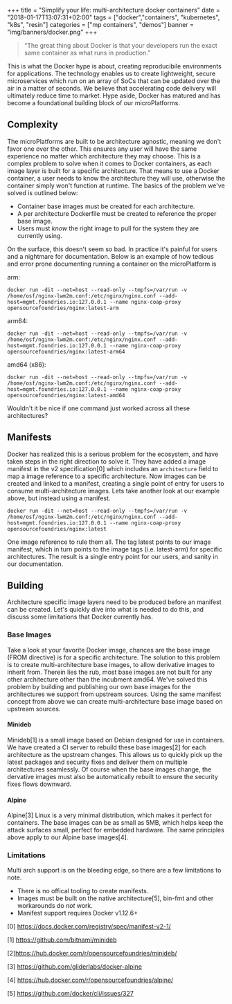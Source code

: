 +++
title = "Simplify your life: multi-architecture docker containers"
date = "2018-01-17T13:07:31+02:00"
tags = ["docker","containers", "kubernetes", "k8s", "resin"]
categories = ["mp containers", "demos"]
banner = "img/banners/docker.png"
+++

> “The great thing about Docker is that your developers run the exact same container as what runs in production.”

This is what the Docker hype is about, creating reproducibile environments for applications. The technology enables us to create lightweight, secure microservices which run on an array of SoCs that can be updated over the air in a matter of seconds. We believe that accelerating code delivery will ultimately reduce time to market. Hype aside, Docker has matured and has become a foundational building block of our microPlatforms.
<!--more-->
## Complexity

The microPlatforms are built to be architecture agnostic, meaning we don't favor one over the other. This ensures any user will have the same experience no matter which architecture they may choose. This is a complex problem to solve when it comes to Docker containers, as each image layer is built for a specific architecture. That means to use a Docker container, a user needs to know the architecture they will use, otherwise the container simply won't function at runtime. The basics of the problem we've solved is outlined below:

  * Container base images must be created for each architecture.
  * A per architecture Dockerfile must be created to reference the proper base image.
  * Users must _know_ the right image to pull for the system they are currently using.

On the surface, this doesn't seem so bad. In practice it's painful for users and a nightmare for documentation. Below is an example of how tedious and error prone documenting running a container on the microPlatform is

arm:

```
docker run -dit --net=host --read-only --tmpfs=/var/run -v /home/osf/nginx-lwm2m.conf:/etc/nginx/nginx.conf --add-host=mgmt.foundries.io:127.0.0.1 --name nginx-coap-proxy opensourcefoundries/nginx:latest-arm
```

arm64:

```
docker run -dit --net=host --read-only --tmpfs=/var/run -v /home/osf/nginx-lwm2m.conf:/etc/nginx/nginx.conf --add-host=mgmt.foundries.io:127.0.0.1 --name nginx-coap-proxy opensourcefoundries/nginx:latest-arm64
```

amd64 (x86):

```
docker run -dit --net=host --read-only --tmpfs=/var/run -v /home/osf/nginx-lwm2m.conf:/etc/nginx/nginx.conf --add-host=mgmt.foundries.io:127.0.0.1 --name nginx-coap-proxy opensourcefoundries/nginx:latest-amd64
```

Wouldn't it be nice if one command just worked across all these architectures?

## Manifests

Docker has realized this is a serious problem for the ecosystem, and have taken steps in the right direction to solve it. They have added a image manifest in the v2 specification[0] which includes an `architecture` field to map a image reference to a specific architecture. Now images can be created and linked to a manifest, creating a single point of entry for users to consume multi-architecture images. Lets take another look at our example above, but instead using a manifest.

```
docker run -dit --net=host --read-only --tmpfs=/var/run -v /home/osf/nginx-lwm2m.conf:/etc/nginx/nginx.conf --add-host=mgmt.foundries.io:127.0.0.1 --name nginx-coap-proxy opensourcefoundries/nginx:latest
```

One image reference to rule them all. The tag latest points to our image manifest, which in turn points to the image tags (i.e. latest-arm) for specific architectures. The result is a single entry point for our users, and sanity in our documentation.

## Building

Architecture specific image layers need to be produced before an manifest can be created. Let's quickly dive into what is needed to do this, and discuss some limitations that Docker currently has.

### Base Images

Take a look at your favorite Docker image, chances are the base image (FROM directive) is for a specific architecture. The solution to this problem is to create multi-architecture base images, to allow derivative images to inherit from. Therein lies the rub, most base images are not built for any other architecture other than the incubment amd64. We've solved this problem by building and publishing our own base images for the architectures we support from upstream sources. Using the same manifest concept from above we can create multi-architecture base image based on upstream sources.

#### Minideb

Minideb[1] is a small image based on Debian designed for use in containers. We have created a CI server to rebuild these base images[2] for each architecture as the upstream changes. This allows us to quickly pick up the latest packages and security fixes and deliver them on multiple architectures seamlessly. Of course when the base images change, the dervative images must also be automatically rebuilt to ensure the security fixes flows downward.

#### Alpine

Alpine[3] Linux is a very minimal distribution, which makes it perfect for containers. The base images can be as small as 5MB, which helps keep the attack surfaces small, perfect for embedded hardware. The same principles above apply to our Alpine base images[4].

### Limitations

Multi arch support is on the bleeding edge, so there are a few limitations to note.

  * There is no offical tooling to create manifests.
  * Images must be built on the native architecture[5], bin-fmt and other workarounds do _not_ work.
  * Manifest support requires Docker v1.12.6+


[0] https://docs.docker.com/registry/spec/manifest-v2-1/

[1] https://github.com/bitnami/minideb

[2]https://hub.docker.com/r/opensourcefoundries/minideb/

[3] https://github.com/gliderlabs/docker-alpine

[4] https://hub.docker.com/r/opensourcefoundries/alpine/

[5] https://github.com/docker/cli/issues/327
